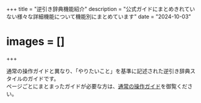 +++
title = "逆引き辞典機能紹介"
description = "公式ガイドにまとめきれていない様々な詳細機能について機能別にまとめています"
date = "2024-10-03"
# images = []
+++

通常の操作ガイドと異なり、「やりたいこと」を基準に記述された逆引き辞典スタイルのガイドです。  
ページごとにまとまったガイドが必要な方は、[通常の操作ガイド](/docs/manual/quickstart/)を御覧ください。
